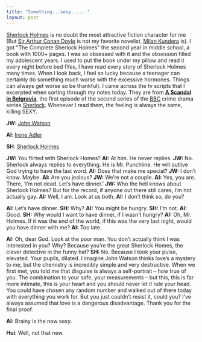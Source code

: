 ```yaml
---
title: "Something...sexy......"
layout: post
---
```


[Sherlock Holmes](https://en.wikipedia.org/wiki/Sherlock_Holmes) is no doubt the most attractive fiction character for me (But [Sir Arthur Conan Doyle](https://en.wikipedia.org/wiki/Arthur_Conan_Doyle) is not my favorite novelist, [Milan Kundera]([https://en.wikipedia.org/wiki/Milan_Kundera) is).  I got "The Complete Sherlock Holmes" the second year in middle school, a book with 1000+ pages. I was so obsessed with it and the obsession filled my adolescent years. I used to put the book under my pillow and read it every night before bed (Yes, I have read every story of Sherlock Holmes many times. When I look back, I feel so lucky because a teenager can certainly do something much worse with the excessive hormones. Things can always get worse so be thankful). I came across the tv scripts that I excerpted when sorting through my notes today. They are from [**A Scandal in Belgravia**](https://en.wikipedia.org/wiki/A_Scandal_in_Belgravia), the first episode of the second series of the [BBC](https://en.wikipedia.org/wiki/BBC) crime drama series [Sherlock](https://en.wikipedia.org/wiki/Sherlock_(TV_series)). Whenever I read them, the feeling is always the same, killing SEXY.


**JW**:  [John Watson](https://en.wikipedia.org/wiki/List_of_Sherlock_characters#Dr._John_Watson)

**AI**:  [Irene Adler](https://en.wikipedia.org/wiki/List_of_Sherlock_characters#Irene_Adler)

**SH**: [Sherlock Holmes](https://en.wikipedia.org/wiki/Sherlock_Holmes)


**JW:** You flirted with Sherlock Homes?
**AI:** At him. He never replies.
**JW:** No. Sherlock always replies to everything. He is Mr. Punchline. He will outlive God trying to have the last word.
**AI:** Does that make me special?
**JW:** I don’t know. Maybe.
**AI:** Are you jealous?
**JW:** We’re not a couple.
**AI:** Yes, you are. There, ‘I’m not dead. Let’s have dinner.’
**JW:** Who the hell knows about Sherlock Holmes? But for the record, if anyone out there still cares, I’m not actually gay.
**AI:** Well, I am. Look at us both.
**AI:** I don’t think so, do you?


**AI:** Let’s have dinner.
**SH:** Why?
**AI:** You might be hungry.
**SH:** I’m not.
**AI:** Good.
**SH:** Why would I want to have dinner, if I wasn’t hungry?
**AI:** Oh, Mr. Holmes. If it was the end of the world, if this was the very last night, would you have dinner with me?
**AI:** Too late.


**AI:** Oh, dear God. Look at the poor man. You don’t actually think I was interested in you? Why? Because you’re the great Sherlock Homes, the clever detective in the funny hat?
**SH:** No. Because I took your pulse, elevated. Your pupils, dilated. I imagine John Watson thinks love’s a mystery to me, but the chemistry is incredibly simple and very destructive. When we first met, you told me that disguise is always a self-portrait – how true of you. The combination to your safe, your measurements – but this, this is far more intimate, this is your heart and you should never let it rule your head. You could have chosen any random number and walked out of there today with everything you work for. But you just couldn’t resist it, could you? I’ve always assumed that love is a dangerous disadvantage. Thank you for the final proof.


**AI:** Brainy is the new sexy.


**Hui**: Well, not that new.
